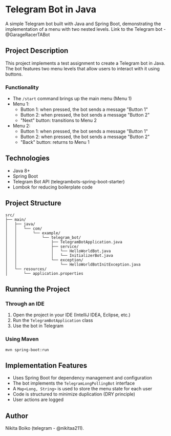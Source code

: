# Telegram Bot in Java

A simple Telegram bot built with Java and Spring Boot, demonstrating the implementation of a menu with two nested levels. Link to the Telegram bot - @GarageRacerTABot

## Project Description

This project implements a test assignment to create a Telegram bot in Java. The bot features two menu levels that allow users to interact with it using buttons.

### Functionality

* The `/start` command brings up the main menu (Menu 1)
* Menu 1:
   * Button 1: when pressed, the bot sends a message "Button 1"
   * Button 2: when pressed, the bot sends a message "Button 2"
   * "Next" button: transitions to Menu 2
* Menu 2:
   * Button 1: when pressed, the bot sends a message "Button 1"
   * Button 2: when pressed, the bot sends a message "Button 2"
   * "Back" button: returns to Menu 1

## Technologies

* Java 8+
* Spring Boot
* Telegram Bot API (telegrambots-spring-boot-starter)
* Lombok for reducing boilerplate code

## Project Structure

```
src/
├── main/
│   ├── java/
│   │   └── com/
│   │       └── example/
│   │           └── telegram_bot/
│   │               ├── TelegramBotApplication.java
│   │               ├── service/
│   │               │   └── HelloWorldBot.java
│   │               │   └── InitializerBot.java
│   │               └── exception/
│   │                   └── HelloWorldBotInitException.java
│   └── resources/
│       └── application.properties
```

## Running the Project

### Through an IDE

1. Open the project in your IDE (IntelliJ IDEA, Eclipse, etc.)
2. Run the `TelegramBotApplication` class
3. Use the bot in Telegram

### Using Maven

```
mvn spring-boot:run
```

## Implementation Features

* Uses Spring Boot for dependency management and configuration
* The bot implements the `TelegramLongPollingBot` interface
* A `Map<Long, String>` is used to store the menu state for each user
* Code is structured to minimize duplication (DRY principle)
* User actions are logged

## Author

Nikita Boiko (telegram - @nikitaa211).
